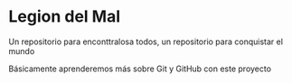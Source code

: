 # Legion del Mal
Un repositorio para enconttralosa todos, un repositorio para conquistar el mundo

Básicamente aprenderemos más sobre Git y GitHub con este proyecto

